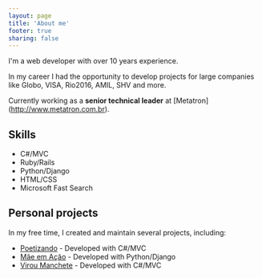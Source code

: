 ```yaml
---
layout: page
title: 'About me'
footer: true
sharing: false
---
```


I'm a web developer with over 10 years experience.

In my career I had the opportunity to develop projects for large companies like Globo, VISA, Rio2016, AMIL, SHV and more.

Currently working as a **senior technical leader** at [Metatron] (http://www.metatron.com.br).

## Skills

* C#/MVC
* Ruby/Rails
* Python/Django
* HTML/CSS
* Microsoft Fast Search

## Personal projects

In my free time, I created and maintain several projects, including:

* [Poetizando](http://poetizando.com.br) - Developed with C#/MVC
* [Mãe em Ação](http://maeemacao.com.br) - Developed with Python/Django
* [Virou Manchete](http://viroumanchete.com.br) - Developed with C#/MVC